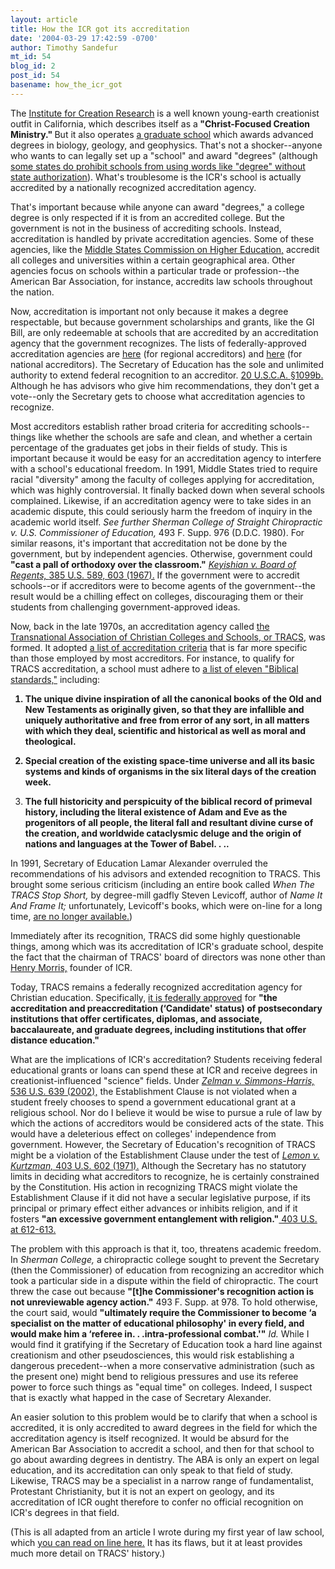 ```yaml
---
layout: article
title: How the ICR got its accreditation
date: '2004-03-29 17:42:59 -0700'
author: Timothy Sandefur
mt_id: 54
blog_id: 2
post_id: 54
basename: how_the_icr_got
---
```

The <a href="http://www.icr.org/ ">Institute for Creation Research</a> is a well known young-earth creationist outfit in California, which describes itself as a<strong> "Christ-Focused Creation Ministry." </strong>But it also operates <a href="http://www.icr.edu/flash.html">a graduate school</a> which awards advanced degrees in biology, geology, and geophysics. That's not a shocker--anyone who wants to can legally set up a "school" and award "degrees" (although <a href="http://sandefur.blogspot.com/2003_08_10_sandefur_archive.html#106082976502067571">some states do prohibit schools from using words like "degree" without state authorization</a>). What's troublesome is the ICR's school is actually accredited by a nationally recognized accreditation agency.



<!--more-->

That's important because while anyone can award "degrees," a college degree is only respected if it is from an accredited college. But the government is not in the business of accrediting schools. Instead, accreditation is handled by private accreditation agencies. Some of these agencies, like the <a href="http://www.msache.org/ ">Middle States Commission on Higher Education,</a> accredit all colleges and universities within a certain geographical area. Other agencies focus on schools within a particular trade or profession--the American Bar Association, for instance, accredits law schools throughout the nation.

Now, accreditation is important not only because it makes a degree respectable, but because government scholarships and grants, like the GI Bill, are only redeemable at schools that are accredited by an accreditation agency that the government recognizes. The lists of federally-approved accreditation agencies are <a href="http://www.ed.gov/admins/finaid/accred/accreditation_pg5.html#Regional%20Institutional">here</a> (for regional accreditors) and <a href="http://www.ed.gov/admins/finaid/accred/accreditation_pg4.html#Nationally%20Recognized">here</a> (for national accreditors). The Secretary of Education has the sole and unlimited authority to extend federal recognition to an accreditor. <a href="http://uscode.house.gov/DOWNLOAD/20C28.DOC">20 U.S.C.A. §1099b.</a> Although he has advisors who give him recommendations, they don't get a vote--only the Secretary gets to choose what accreditation agencies to recognize.

Most accreditors establish rather broad criteria for accrediting schools--things like whether the schools are safe and clean, and whether a certain percentage of the graduates get jobs in their fields of study. This is important because it would be easy for an accreditation agency to interfere with a school's educational freedom. In 1991, Middle States tried to require racial "diversity" among the faculty of colleges applying for accreditation, which was highly controversial. It finally backed down when several schools complained. Likewise, if an accreditation agency were to take sides in an academic dispute, this could seriously harm the freedom of inquiry in the academic world itself. <em>See further Sherman College of Straight Chiropractic v. U.S. Commissioner of Education, </em>493 F. Supp. 976 (D.D.C. 1980). For similar reasons, it's important that accreditation not be done by the government, but by independent agencies. Otherwise, government could <strong>"cast a pall of orthodoxy over the classroom."</strong> <em><a href="http://caselaw.lp.findlaw.com/scripts/getcase.pl?navby=case&court=us&vol=385+&page=589#603">Keyishian v. Board of Regents, </em>385 U.S. 589, 603 (1967).</a> If the government were to accredit schools--or if accreditors were to become agents of the government--the result would be a chilling effect on colleges, discouraging them or their students from challenging government-approved ideas.

Now, back in the late 1970s, an accreditation agency called <a href="http://www.tracs.org">the Transnational Association of Christian Colleges and Schools, or TRACS,</a> was formed. It adopted <a href="http://www.tracs.org/standards.htm">a list of accreditation criteria</a> that is far more specific than those employed by most accreditors. For instance, to qualify for TRACS accreditation, a school must adhere to <a href="http://www.tracs.org/standards.pdf">a list of eleven "Biblical standards,"</a> including: <b>

1. The unique divine inspiration of all the canonical books of the Old and New Testaments as originally given, so that they are infallible and uniquely authoritative and free from error of any sort, in all matters with which they deal, scientific and historical as well as moral and theological.

2. Special creation of the existing space-time universe and all its basic systems and kinds of organisms in the six literal days of the creation week.

3. The full historicity and perspicuity of the biblical record of primeval history, including the literal existence of Adam and Eve as the progenitors of all people, the literal fall and resultant divine curse of the creation, and worldwide cataclysmic deluge and the origin of nations and languages at the Tower of Babel. . ..</b>

In 1991, Secretary of Education Lamar Alexander overruled the recommendations of his advisors and extended recognition to TRACS.  This brought some serious criticism (including an entire book called <em>When The TRACS Stop Short, </em>by degree-mill gadfly Steven Levicoff, author of <em>Name It And Frame It; </em>unfortunately, Levicoff's books, which were on-line for a long time, <a href="http://levicoff.tripod.com">are no longer available.</a>) 

Immediately after its recognition, TRACS did some highly questionable things, among which was its accreditation of ICR's graduate school, despite the fact that the chairman of TRACS' board of directors was none other than <a href="http://www.answersingenesis.org/docs/352.asp">Henry Morris,</a> founder of ICR.

Today, TRACS remains a federally recognized accreditation agency for Christian education. Specifically, <a href="http://www.ed.gov/admins/finaid/accred/accreditation_pg6.html#chred ">it is federally approved</a> for <strong>"the accreditation and preaccreditation (‘Candidate' status) of postsecondary institutions that offer certificates, diplomas, and associate, baccalaureate, and graduate degrees, including institutions that offer distance education."</strong>

What are the implications of ICR's accreditation? Students receiving federal educational grants or loans can spend these at ICR and receive degrees in creationist-influenced "science" fields. Under <em><a href="http://supct.law.cornell.edu/supct/html/00-1751.ZS.html">Zelman v. Simmons-Harris,</em> 536 U.S. 639 (2002),</a> the Establishment Clause is not violated when a student freely chooses to spend a government educational grant at a religious school. Nor do I believe it would be wise to pursue a rule of law by which the actions of accreditors would be considered acts of the state. This would have a deleterious effect on colleges' independence from government. However, the Secretary of Education's recognition of TRACS might be a violation of the Establishment Clause under the test of <em><a href="http://caselaw.lp.findlaw.com/scripts/getcase.pl?navby=case&court=us&vol=403&page=602">Lemon v. Kurtzman,</em> 403 U.S. 602 (1971).</a> Although the Secretary has no statutory limits in deciding what accreditors to recognize, he is certainly constrained by the Constitution. His action in recognizing TRACS might violate the Establishment Clause if it did not have a secular legislative purpose, if its principal or primary effect either advances or inhibits religion, and if it fosters <strong>"an excessive government entanglement with religion."</strong><a href="http://caselaw.lp.findlaw.com/scripts/getcase.pl?navby=case&court=us&vol=403&page=613"> 403 U.S. at 612-613.</a> 

The problem with this approach is that it, too, threatens academic freedom. In <i>Sherman College,</i> a chiropractic college sought to prevent the Secretary (then the Commissioner) of education from recognizing an accreditor which took a particular side in a dispute within the field of chiropractic. The court threw the case out because <b>"[t]he Commissioner's recognition action is not unreviewable agency action."</b> 493 F. Supp. at 978. To hold otherwise, the court said, would <b>"ultimately require the Commissioner to become ‘a specialist on the matter of educational philosophy' in every field, and would make him a ‘referee in. . .intra-professional combat.'"</b><i> Id.</i> While I would find it gratifying if the Secretary of Education took a hard line against creationism and other pseudosciences, this would risk establishing a dangerous precedent--when a more conservative administration (such as the present one) might bend to religious pressures and use its referee power to force such things as "equal time" on colleges. Indeed, I suspect that is exactly what happed in the case of Secretary Alexander.

An easier solution to this problem would be to clarify that when a school is accredited, it is only accredited to award degrees in the field for which the accreditation agency is itself recognized. It would be absurd for the American Bar Association to accredit a school, and then for that school to go about awarding degrees in dentistry. The ABA is only an expert on legal education, and its accreditation can only speak to that field of study. Likewise, TRACS may be a specialist in a narrow range of fundamentalist, Protestant Christianity, but it is not an expert on geology, and its accreditation of ICR ought therefore to confer no official recognition on ICR's degrees in that field.

(This is all adapted from an article I wrote during my first year of law school, which <a href="http://www.nexusjournal.org/2002judicial/dinosaurtracsRTP.htm">you can read on line here.</a> It has its flaws, but it at least provides much more detail on TRACS' history.)
